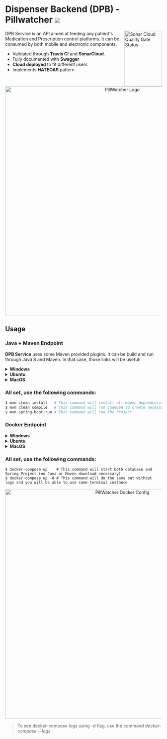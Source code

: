 # Dispenser Backend (DPB) - Pillwatcher ![](https://travis-ci.com/PillWatcher/pillwatcher-dpb-service.svg?branch=master)

<img src="https://sonarcloud.io/api/project_badges/quality_gate?project=PI2-Grupo-3_pillwatcher-dpb-service" align="right"
     alt="Sonar Cloud Quality Gate Status" width="120" height="178">

DPB Service is an API aimed at feeding any patient's Medication and Prescription control platforms. It can be consumed by both mobile and electronic components.

* Validated through **Travis CI** and **SonarCloud**.
* Fully documented with **Swagger**
* **Cloud deployed** to fit different users
* Implements **HATEOAS** pattern

<p align="center">
  <img src="https://github.com/PI2-Grupo-3/pillwatcher-dpb-service/blob/master/images/pillwatcher_logo.jpg" alt="PillWatcher Logo" width="738">
</p>

## Usage

### Java + Maven Endpoint

**DPB Service** uses some Maven provided plugins. It can be build and run through Java 8 and Maven. In that case, those links will be useful:

<details><summary><b>Windows</b></summary>
1. <a href="https://www.java.com/pt_BR/download/help/windows_manual_download.xml">Installing Java on Windows</a>

2. <a href="https://www.baeldung.com/install-maven-on-windows-linux-mac">Install Maven on Windows</a>
</details>

<details><summary><b>Ubuntu</b></summary>
1. <a href="https://www.digitalocean.com/community/tutorials/como-instalar-o-java-com-apt-get-no-ubuntu-16-04-pt">Installing Java on Ubuntu</a>

2. <a href="https://www.baeldung.com/install-maven-on-windows-linux-mac">Installing Maven on Linux</a>
</details>  
  
<details><summary><b>MacOS</b></summary>
1. <a href="https://www.java.com/pt_BR/download/help/mac_install.xml">Installing Java on MacOS</a>

2. <a href="https://www.baeldung.com/install-maven-on-windows-linux-mac">Installing Maven on MacOS</a>
</details>  

### All set, use the following commands:

```sh
$ mvn clean install   # This command will install all maven dependencies
$ mvn clean compile   # This command will run CodeGen to create necessary Interfaces
$ mvn spring-boot:run # This command will run the Project
```

### Docker Endpoint
<details><summary><b>Windows</b></summary>
1. <a href="https://docs.docker.com/docker-for-windows/install/">Installing Docker on Windows</a>
</details>

<details><summary><b>Ubuntu</b></summary>
1. <a href="https://runnable.com/docker/install-docker-on-linux">Installing Docker on Ubuntu</a>
</details>  
  
<details><summary><b>MacOS</b></summary>
1. <a href="https://docs.docker.com/docker-for-mac/install/">Installing Docker on MacOS</a>
</details>  

### All set, use the following commands:

```docker
$ docker-compose up    # This command will start both database and Spring Project (no Java or Maven download necessary)
$ docker-compose up -d # This command will do the same but without logs and you will be able to use same terminal instance
```

<p align="center">
  <img src="https://user-images.githubusercontent.com/26889570/86516573-2051eb00-bdf8-11ea-80b8-6502cc14b975.png" alt="PillWatcher Docker Config" width="738">
</p>

> To see docker-compose logs using -d flag, use the command _docker-compose --logs_
